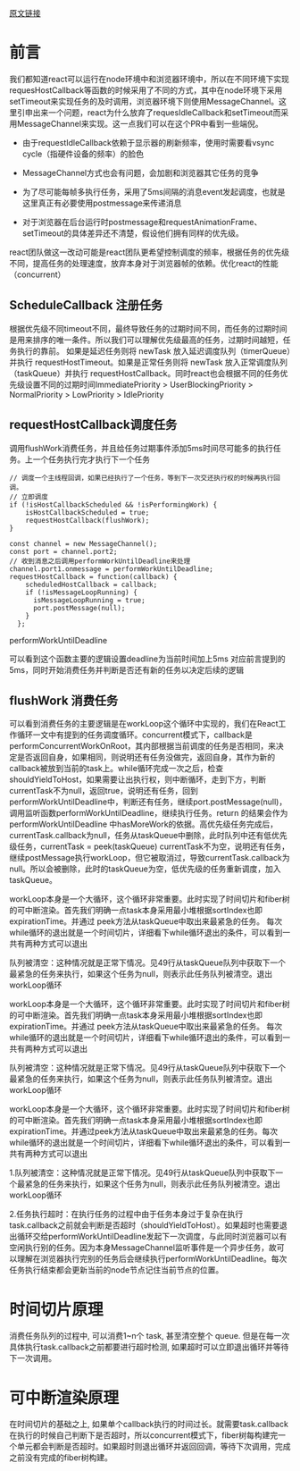 [原文链接](https://juejin.cn/post/7087933643821154312)

# 前言

我们都知道react可以运行在node环境中和浏览器环境中，所以在不同环境下实现requesHostCallback等函数的时候采用了不同的方式，其中在node环境下采用setTimeout来实现任务的及时调用，浏览器环境下则使用MessageChannel。这里引申出来一个问题，react为什么放弃了requesIdleCallback和setTimeout而采用MessageChannel来实现。这一点我们可以在这个PR中看到一些端倪。

* 由于requestIdleCallback依赖于显示器的刷新频率，使用时需要看vsync cycle（指硬件设备的频率）的脸色

* MessageChannel方式也会有问题，会加剧和浏览器其它任务的竞争

* 为了尽可能每帧多执行任务，采用了5ms间隔的消息event发起调度，也就是这里真正有必要使用postmessage来传递消息

* 对于浏览器在后台运行时postmessage和requestAnimationFrame、setTimeout的具体差异还不清楚，假设他们拥有同样的优先级。

react团队做这一改动可能是react团队更希望控制调度的频率，根据任务的优先级不同，提高任务的处理速度，放弃本身对于浏览器帧的依赖。优化react的性能（concurrent）

## ScheduleCallback 注册任务
根据优先级不同timeout不同，最终导致任务的过期时间不同，而任务的过期时间是用来排序的唯一条件。所以我们可以理解优先级最高的任务，过期时间越短，任务执行的靠前。 如果是延迟任务则将 newTask 放入延迟调度队列（timerQueue）并执行 requestHostTimeout。如果是正常任务则将 newTask 放入正常调度队列（taskQueue）并执行 requestHostCallback。同时react也会根据不同的任务优先级设置不同的过期时间ImmediatePriority > UserBlockingPriority > NormalPriority > LowPriority > IdlePriority

## requestHostCallback调度任务
调用flushWork消费任务，并且给任务过期事件添加5ms时间尽可能多的执行任务。上一个任务执行完才执行下一个任务

```
// 调度一个主线程回调，如果已经执行了一个任务，等到下一次交还执行权的时候再执行回调。
// 立即调度
if (!isHostCallbackScheduled && !isPerformingWork) {
    isHostCallbackScheduled = true;
    requestHostCallback(flushWork);
}
```
```
const channel = new MessageChannel();
const port = channel.port2;
// 收到消息之后调用performWorkUntilDeadline来处理
channel.port1.onmessage = performWorkUntilDeadline;
requestHostCallback = function(callback) {
    scheduledHostCallback = callback;
    if (!isMessageLoopRunning) {
      isMessageLoopRunning = true;
      port.postMessage(null);
    }
  };
```

performWorkUntilDeadline

可以看到这个函数主要的逻辑设置deadline为当前时间加上5ms 对应前言提到的5ms，同时开始消费任务并判断是否还有新的任务以决定后续的逻辑

## flushWork 消费任务

可以看到消费任务的主要逻辑是在workLoop这个循环中实现的，我们在React工作循环一文中有提到的任务调度循环。concurrent模式下，callback是performConcurrentWorkOnRoot，其内部根据当前调度的任务是否相同，来决定是否返回自身，如果相同，则说明还有任务没做完，返回自身，其作为新的callback被放到当前的task上。while循环完成一次之后，检查shouldYieldToHost，如果需要让出执行权，则中断循环，走到下方，判断currentTask不为null，返回true，说明还有任务，回到performWorkUntilDeadline中，判断还有任务，继续port.postMessage(null)，调用监听函数performWorkUntilDeadline，继续执行任务。return 的结果会作为 performWorkUntilDeadline 中hasMoreWork的依据。高优先级任务完成后，currentTask.callback为null，任务从taskQueue中删除，此时队列中还有低优先级任务，currentTask = peek(taskQueue)  currentTask不为空，说明还有任务，继续postMessage执行workLoop，但它被取消过，导致currentTask.callback为null。所以会被删除，此时的taskQueue为空，低优先级的任务重新调度，加入taskQueue。


workLoop本身是一个大循环，这个循环非常重要。此时实现了时间切片和fiber树的可中断渲染。首先我们明确一点task本身采用最小堆根据sortIndex也即expirationTime。并通过
peek方法从taskQueue中取出来最紧急的任务。
每次while循环的退出就是一个时间切片，详细看下while循环退出的条件，可以看到一共有两种方式可以退出

队列被清空：这种情况就是正常下情况。见49行从taskQueue队列中获取下一个最紧急的任务来执行，如果这个任务为null，则表示此任务队列被清空。退出workLoop循环


workLoop本身是一个大循环，这个循环非常重要。此时实现了时间切片和fiber树的可中断渲染。首先我们明确一点task本身采用最小堆根据sortIndex也即expirationTime。并通过
peek方法从taskQueue中取出来最紧急的任务。
每次while循环的退出就是一个时间切片，详细看下while循环退出的条件，可以看到一共有两种方式可以退出

队列被清空：这种情况就是正常下情况。见49行从taskQueue队列中获取下一个最紧急的任务来执行，如果这个任务为null，则表示此任务队列被清空。退出workLoop循环


workLoop本身是一个大循环，这个循环非常重要。此时实现了时间切片和fiber树的可中断渲染。首先我们明确一点task本身采用最小堆根据sortIndex也即expirationTime。并通过peek方法从taskQueue中取出来最紧急的任务。每次while循环的退出就是一个时间切片，详细看下while循环退出的条件，可以看到一共有两种方式可以退出

1.队列被清空：这种情况就是正常下情况。见49行从taskQueue队列中获取下一个最紧急的任务来执行，如果这个任务为null，则表示此任务队列被清空。退出workLoop循环

2.任务执行超时：在执行任务的过程中由于任务本身过于复杂在执行task.callback之前就会判断是否超时（shouldYieldToHost）。如果超时也需要退出循环交给performWorkUntilDeadline发起下一次调度，与此同时浏览器可以有空闲执行别的任务。因为本身MessageChannel监听事件是一个异步任务，故可以理解在浏览器执行完别的任务后会继续执行performWorkUntilDeadline。每次任务执行结束都会更新当前的node节点记住当前节点的位置。

# 时间切片原理
消费任务队列的过程中, 可以消费1~n个 task, 甚至清空整个 queue. 但是在每一次具体执行task.callback之前都要进行超时检测, 如果超时可以立即退出循环并等待下一次调用。
# 可中断渲染原理
在时间切片的基础之上, 如果单个callback执行的时间过长。就需要task.callback在执行的时候自己判断下是否超时，所以concurrent模式下，fiber树每构建完一个单元都会判断是否超时。如果超时则退出循环并返回回调，等待下次调用，完成之前没有完成的fiber树构建。










